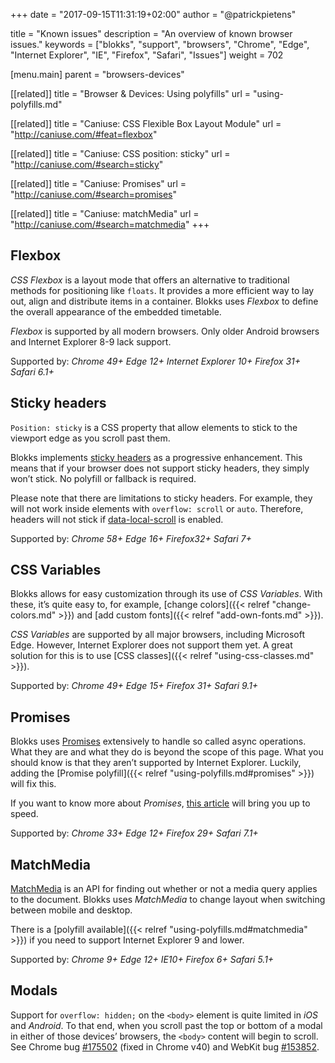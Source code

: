 +++
date            = "2017-09-15T11:31:19+02:00"
author          = "@patrickpietens"

title           = "Known issues"
description     = "An overview of known browser issues."
keywords        = ["blokks", "support", "browsers", "Chrome", "Edge", "Internet Explorer", "IE", "Firefox", "Safari", "Issues"]
weight          = 702

[menu.main]
parent          = "browsers-devices"

[[related]]
title = "Browser & Devices: Using polyfills"
url = "using-polyfills.md"

[[related]]
title = "Caniuse: CSS Flexible Box Layout Module"
url = "http://caniuse.com/#feat=flexbox"

[[related]]
title = "Caniuse: CSS position: sticky"
url = "http://caniuse.com/#search=sticky"

[[related]]
title = "Caniuse: Promises"
url = "http://caniuse.com/#search=promises"

[[related]]
title = "Caniuse: matchMedia"
url = "http://caniuse.com/#search=matchmedia"
+++

## Flexbox
*CSS Flexbox* is a layout mode that offers an alternative to traditional methods for positioning like `floats`. It provides a more efficient way to lay out, align and distribute items in a container. Blokks uses *Flexbox* to define the overall appearance of the embedded timetable. 

*Flexbox* is supported by all modern browsers. Only older Android browsers and Internet Explorer 8-9 lack support.

<span class='note'>Supported by: *Chrome 49+* *Edge 12+* *Internet Explorer 10+* *Firefox 31+* *Safari 6.1+*</span>

## Sticky headers
`Position: sticky` is a CSS property that allow elements to stick to the viewport edge as you scroll past them.

Blokks implements [sticky headers](https://developer.mozilla.org/en-US/docs/Web/CSS/position#Sticky_positioning) as a progressive enhancement. This means that if your browser does not support sticky headers, they simply won’t stick. No polyfill or fallback is required.

<span class='note'>Please note that there are limitations to sticky headers. For example, they will not work inside elements with `overflow: scroll` or `auto`. Therefore, headers will not stick if [data-local-scroll](http://configure/local-scroll) is enabled.</span>

<span class='note'>Supported by: *Chrome 58+* *Edge 16+* *Firefox32+* *Safari 7+*</span>

## CSS Variables
Blokks allows for easy customization through its use of *CSS Variables*. With these, it’s quite easy to, for example, [change colors]({{< relref "change-colors.md" >}}) and [add custom fonts]({{< relref "add-own-fonts.md" >}}).

*CSS Variables* are supported by all major browsers, including Microsoft Edge. However, Internet Explorer does not support them yet. A great solution for this is to use [CSS classes]({{< relref "using-css-classes.md" >}}).

<span class='note'>Supported by: *Chrome 49+* *Edge 15+* *Firefox 31+* *Safari 9.1+*</span>

## Promises
Blokks uses [Promises](https://developer.mozilla.org/en-US/docs/Web/JavaScript/Guide/Using_promises) extensively to handle so called async operations. What they are and what they do is beyond the scope of this page. What you should know is that they aren’t supported by Internet Explorer. Luckily, adding the [Promise polyfill]({{< relref "using-polyfills.md#promises" >}}) will fix this.

If you want to know more about *Promises*, [this article](https://developers.google.com/web/fundamentals/getting-started/primers/promises) will bring you up to speed.

<span class='note'>Supported by: *Chrome 33+* *Edge 12+* *Firefox 29+* *Safari 7.1+*</span>

## MatchMedia
[MatchMedia](https://developer.mozilla.org/nl/docs/Web/API/Window/matchMedia) is an API for finding out whether or not a media query applies to the document. Blokks uses *MatchMedia* to change layout when switching between mobile and desktop. 

There is a [polyfill available]({{< relref "using-polyfills.md#matchmedia" >}}) if you need to support Internet Explorer 9 and lower.

<span class='note'>Supported by: *Chrome 9+* *Edge 12+* *IE10+* *Firefox 6+* *Safari 5.1+*</span>

## Modals
Support for `overflow: hidden;` on the `<body>` element is quite limited in *iOS* and *Android*. To that end, when you scroll past the top or bottom of a modal in either of those devices’ browsers, the `<body>` content will begin to scroll. See Chrome bug [#175502](https://bugs.chromium.org/p/chromium/issues/detail?id=175502) (fixed in Chrome v40) and WebKit bug [#153852](https://bugs.webkit.org/show_bug.cgi?id=153852).